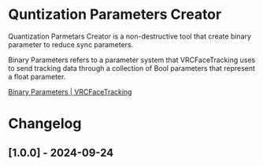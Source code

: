# Quntization Parameters Creator
Quantization Parmetars Creator is a non-destructive tool that create binary parameter to reduce sync parameters.

Binary Parameters refers to a parameter system that VRCFaceTracking uses to send tracking data through a collection of Bool parameters that represent a float parameter.

[Binary Parameters | VRCFaceTracking](https://docs.vrcft.io/docs/tutorial-avatars/tutorial-avatars-extras/parameters/types/binary)


# Changelog

## [1.0.0] - 2024-09-24